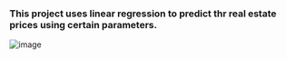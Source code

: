 ### This project uses linear regression to predict thr real estate prices using certain parameters.
![image](https://github.com/Coder5242/Linear-Regr--Real-estate/assets/106293583/82775a3d-e42d-44fd-aac4-9bab3fc6c383)
